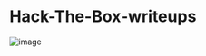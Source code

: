 # Hack-The-Box-writeups

![image](https://user-images.githubusercontent.com/107045536/216795710-dca6560b-7c4d-4884-9ae7-7b2877486e60.png)
